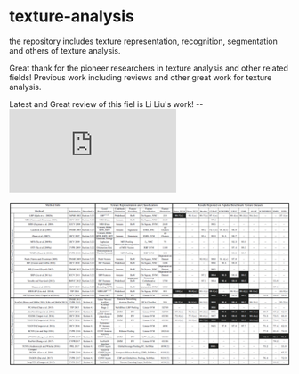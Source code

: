 # texture-analysis
the repository includes texture representation, recognition, segmentation and others of texture analysis.

Great thank for the pioneer researchers in texture analysis and other related fields! 
Previous work including reviews and other great work for texture analysis.

Latest and Great review of this fiel is Li Liu's work! --!["From BoW to CNN: Two Decades of Texture Representation for Texture Classification"](https://link.springer.com/content/pdf/10.1007%2Fs11263-018-1125-z.pdf)

![summary](imgs/summary.png)